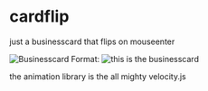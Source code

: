 # cardflip
just a businesscard that flips on mouseenter

![Businesscard](/images/businesscard.png)
Format: ![this is the businesscard](url)

the animation library is the all mighty velocity.js
